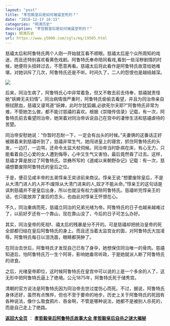 ```yaml
---
layout: "post"
title: "孝哲毅皇后是如何被逼至死的？"
date: "2018-12-17 16:15"
categories: "明清历史"
description: "孝哲毅皇后是如何被逼至死的？"
tags: 明清历史
url: https://www.y5000.com/zgls/mq/19505.html
---
```






慈禧太后和阿鲁特氏两个人刚一开始就互看不顺眼。慈禧太后是个众所周知的戏迷，而且还特别喜欢看黄色戏剧。阿鲁特氏奉命陪同看戏,看到一些淫秽剧情的时候，她便将头扭转过去，不愿意再看。慈禧太后将此看作是阿鲁特氏故意给她难堪，对她训斥了几次，阿鲁特氏还是不听。时间久了，二人的怨恨也是越结越深。

![](https://img.y5000.com/uploads/allimg/170421/6-1F4211012405b.jpg)

后来，同治生病了，阿鲁特氏心中非常着急，但又不敢去前去侍奉，慈禧就责怪她“妖婢无夫妇情”。同治病情很严重时，阿鲁特氏偷偷去看望，并且为同治帝亲自擦拭脓血，慈禧又谩骂道“妖婢，此时尔犹狐媚,必欲死尔夫耶?”阿鲁特氏非常为难，不管她怎么做，都不能讨慈禧的喜欢。根据《崇陵传信录》记载，有一次，阿鲁特氏前去看望同治帝，她哭着对同治帝诉说自己在宫中的凄惨生活和慈禧虐待的苦楚。

同治帝安慰她说：“你暂时忍耐一下，一定会有出头的时候。”夫妻俩的这番话正好被跟着来到慈禧听到了，慈禧非常生气，她闯进皇上的寝宫，抓住阿鲁特氏的头发，一边打，一边骂，还命令太监大杖伺候。同治帝当时卧病在床，有心无力，只能看着自己心爱的女人遭到侮辱，心中又生气又害怕，最后竟然昏了过去。这样，慈禧才算是放过了阿鲁特氏。崇彝所写的《道咸以来朝野杂记》记载：有一次，慈禧想要废除阿鲁特氏的皇后之位。

于是，便召见咸丰帝的五弟惇亲王奕谅前来商议。惇亲王说:“想要废除皇后，不是从大清门进人的人并不i废除从大清门进来的人,奴才不能从命。”惇亲王的这句话是讽刺慈禧并不是皇后出身，所以也就没有权力废除阿鲁特氏。慈禧听完惇亲王的话，也只能放弃了废后的念头，也由此对惇亲王怀恨在心。

不久，同治重病而死，慈禧立同治的兄弟光绪为帝。阿鲁特氏的日子也越来越难过了，以前好歹还有一个靠山，现在靠山没了，今后的日子可怎么办好。

其实，同治皇帝的死视f、禧太后的残暴是分不开的。可是慈禧却把统治皇帝的死全部都归结在皇后阿鲁特氏的身上。而且还当着太监宫女的面，对阿鲁特氏大加凌辱。阿鲁特氏每日以泪洗面，眼睛都哭肿了。

在同治去世后，阿鲁特氏才发现自己已有了身孕，她想保住同治唯一的骨肉。慈禧知道后，怕阿鲁特氏万一生个阿哥，影响她垂帘听政，于是她就派人断了阿鲁特氏的进食。

之后，光绪皇帝即位，这时候阿鲁特氏在皇宫中可以说的上是一个多余的人了，这无形中把阿鲁特氏逼上了绝境。公元1875年，阿鲁特氏死于储秀宫。

清朝的官方说法是阿鲁特氏因为同治帝去世过度伤心而死。不过，据说，阿鲁特氏身体还好，虽然有点憔悴，但也不至于要命的地步。历史上关于阿鲁特氏的死因有各种说法，像什么吸食鸦片、吞金啊，不管是哪种说法，她都不是被别人杀死的，而是自己走上了绝路。

**[返回大全页](https://www.y5000.com/zgls/mq/19595.html)** ： **[孝哲毅皇后阿鲁特氏故事大全
孝哲毅皇后自杀之谜大揭秘](https://www.y5000.com/zgls/mq/19595.html)**
